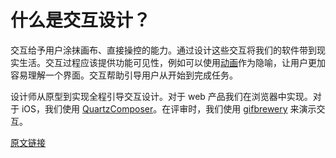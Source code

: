 # 什么是交互设计？

交互给予用户涂抹画布、直接操控的能力。通过设计这些交互将我们的软件带到现实生活。交互过程应该提供功能可见性，例如可以使用[动画](http://medium.com/p/926eb80d64e3)作为隐喻，让用户更加容易理解一个界面。交互帮助引导用户从开始到完成任务。

设计师从原型到实现全程引导交互设计。对于 web 产品我们在浏览器中实现。对于 iOS，我们使用 [QuartzComposer](https://developer.apple.com/technologies/mac/graphics-and-animation.html)。在评审时，我们使用 [gifbrewery](http://gifbrewery.com/) 来演示交互。

[原文链接](https://thoughtbot.com/playbook/designing/what-is-interaction-design)
